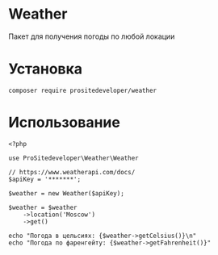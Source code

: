 # Weather 

Пакет для получения погоды по любой локации 

# Установка
```
composer require prositedeveloper/weather
```

# Использование 

```
<?php 

use ProSitedeveloper\Weather\Weather 

// https://www.weatherapi.com/docs/
$apiKey = '*******';

$weather = new Weather($apiKey);

$weather = $weather
    ->location('Moscow')
    ->get()

echo "Погода в цельсиях: {$weather->getCelsius()}\n"
echo "Погода по фаренгейту: {$weather->getFahrenheit()}"
```